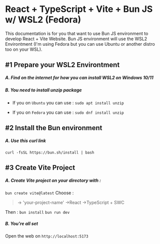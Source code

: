 # React + TypeScript + Vite + Bun JS w/ WSL2 (Fedora)

This documentation is for you that want to use Bun JS environment to develop React + Vite Website. Bun JS environment will use the WSL2 Environtment (I'm using Fedora but you can use Ubuntu or another distro too on your WSL).

## #1 Prepare your WSL2 Environtment
##### A. Find on the internet for how you can install WSL2 on Windows 10/11
##### B. You need to install unzip package

- If you on ```Ubuntu``` you can use : 
```sudo apt install unzip```

- If you on ```Fedora``` you can use : 
```sudo dnf install unzip```

## #2 Install the Bun environment
##### A. Use this curl link 
``` curl -fsSL https://bun.sh/install | bash ```

## #3 Create Vite Project
##### A. Create Vite project on your directory with : 
``` bun create vite@latest ```
Choose : 
> -> 'your-project-name'
> ->React
> ->TypeScript + SWC

Then :
```bun install```
```bun run dev```

##### B. You're all set
Open the web on ```http://localhost:5173``` 
